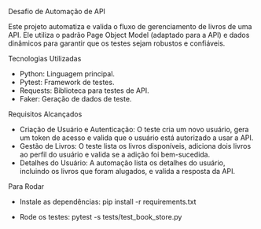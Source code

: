Desafio de Automação de API

Este projeto automatiza e valida o fluxo de gerenciamento de livros de uma API. 
Ele utiliza o padrão Page Object Model (adaptado para a API) e dados dinâmicos para garantir que os testes sejam robustos e confiáveis.

Tecnologias Utilizadas
  - Python: Linguagem principal.
  - Pytest: Framework de testes.
  - Requests: Biblioteca para testes de API.
  - Faker: Geração de dados de teste.

Requisitos Alcançados
  - Criação de Usuário e Autenticação: O teste cria um novo usuário, gera um token de acesso e valida que o usuário está autorizado a usar a API.
  - Gestão de Livros: O teste lista os livros disponíveis, adiciona dois livros ao perfil do usuário e valida se a adição foi bem-sucedida.
  - Detalhes do Usuário: A automação lista os detalhes do usuário, incluindo os livros que foram alugados, e valida a resposta da API.

Para Rodar
- Instale as dependências:
    pip install -r requirements.txt
  
- Rode os testes:
  pytest -s tests/test_book_store.py

